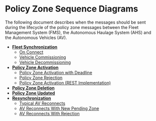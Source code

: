 # Policy Zone Sequence Diagrams
The following document describes when the messages should be sent during the lifecycle of the policy zone messages between the Fleet Management System (FMS), the Autonomous Haulage System (AHS) and the Autonomous Vehicles (AV).

- **[Fleet Synchronization](FleetSynchronization.md)**
    - [On Connect](FleetSynchronization.md#on-connect)
    - [Vehicle Commissioning](FleetSynchronization.md#vehicle-commissioning)
    - [Vehicle Decommissioning](FleetSynchronization.md#vehicle-decommissioning)
- **[Policy Zone Activation](PolicyZoneActivation.md)**
    - [Policy Zone Activation with Deadline](PolicyZoneActivation.md#policy-zone-activation-deadline-exceed)
    - [Policy Zone Rejection](PolicyZoneActivation.md#policy-zone-activate-rejection)
    - [Policy Zone Activation (REST Implementation)](PolicyZoneActivation.md#implementation-with-rest-from-fms-to-ahs)
- **[Policy Zone Deletion](PolicyZoneDeletion.md)**
- **[Policy Zone Updated](PolicyZoneUpdated.md)**
- **[Resynchronization](Resynchronization.md)**
    - [Typical AV Reconnects](Resynchronization.md#typical-AV-reconnects)
    - [AV Reconnects With New Pending Zone](Resynchronization.md#AV-reconnects-with-new-pending-zone)
    - [AV Reconnects With Rejection](Resynchronization.md#AV-reconnects---reject-active-zones)
